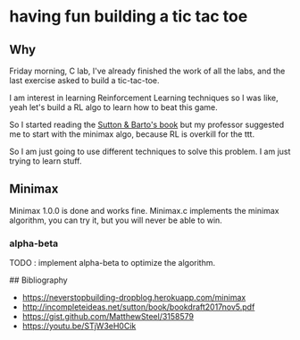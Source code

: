 # having fun building a tic tac toe

## Why

Friday morning, C lab, I've already finished the work of all the labs, and the
last exercise asked to build a tic-tac-toe.

I am interest in learning Reinforcement Learning techniques so I was like, yeah
let's build a RL algo to learn how to beat this game.

So I started reading the [Sutton & Barto's book](http://incompleteideas.net/sutton/book/bookdraft2017nov5.pdf)
but my professor suggested me to start with the minimax algo, because RL is
overkill for the ttt.

So I am just going to use different techniques to solve this problem. I am just
trying to learn stuff.

## Minimax

Minimax 1.0.0 is done and works fine.
Minimax.c implements the minimax algorithm, you can try it, but you will never
be able to win.

### alpha-beta

TODO : implement alpha-beta to optimize the algorithm.

## Bibliography

* <https://neverstopbuilding-dropblog.herokuapp.com/minimax>
* <http://incompleteideas.net/sutton/book/bookdraft2017nov5.pdf>
* <https://gist.github.com/MatthewSteel/3158579>
* <https://youtu.be/STjW3eH0Cik>
